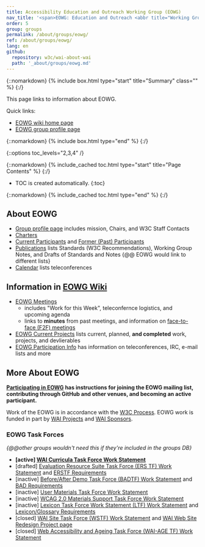```yaml
---
title: Accessibility Education and Outreach Working Group (EOWG)
nav_title: '<span>EOWG: Education and Outreach <abbr title="Working Group">WG</abbr></span>'
order: 5
group: groups
permalink: /about/groups/eowg/
ref: /about/groups/eowg/
lang: en
github:
  repository: w3c/wai-about-wai
  path: '_about/groups/eowg.md'
---
```


{::nomarkdown}
{% include box.html type="start" title="Summary" class="" %}
{:/}

This page links to information about EOWG.

Quick links:
* [EOWG wiki home page](https://www.w3.org/WAI/EO/wiki/Main_Page)
* [EOWG group profile page](https://www.w3.org/groups/wg/eowg)

{::nomarkdown}
{% include box.html type="end" %}
{:/}


{::options toc_levels="2,3,4" /}

{::nomarkdown}
{% include_cached toc.html type="start" title="Page Contents" %}
{:/}

-   TOC is created automatically.
{:toc}

{::nomarkdown}
{% include_cached toc.html type="end" %}
{:/}

## About EOWG
* [Group profile page](https://www.w3.org/groups/wg/eowg) includes mission, Chairs, and W3C Staff Contacts
* [Charters](https://www.w3.org/groups/wg/eowg/charters)
* [Current Participants](https://www.w3.org/groups/wg/eowg/participants) and [Former (Past) Participants](https://www.w3.org/groups/wg/eowg/former-participants)
* [Publications](https://www.w3.org/groups/wg/eowg/publications) lists Standards (W3C Recommendations), Working Group Notes, and Drafts of Standards and Notes {@@ EOWG would link to different lists}
* [Calendar](https://www.w3.org/groups/wg/eowg/calendar) lists teleconferences

## Information in [EOWG Wiki](https://www.w3.org/WAI/EO/wiki/Main_Page)
* [EOWG Meetings](https://www.w3.org/WAI/EO/wiki/EOWG_Meetings)
  * includes "Work for this Week", teleconfernce logistics, and upcoming agenda
  * links to **minutes** from past meetings, and information on [face-to-face (F2F) meetings](https://www.w3.org/WAI/EO/wiki/EOWG_F2F)
* [EOWG Current Projects](https://www.w3.org/WAI/EO/wiki/EOWG_Current_Projects) lists current, planned, **and completed** work, projects, and devlierables
* [EOWG Participation Info](https://www.w3.org/WAI/EO/wiki/EOWG_Participation_Info) has information on teleconferences, IRC, e-mail lists and more

## More About EOWG

**[Participating in EOWG](/WAI/EO/participation) has instructions for joining the EOWG mailing list, contributing through GitHub and other venues, and becoming an active participant.**

Work of the EOWG is in accordance with the [W3C Process](https://www.w3.org/Consortium/Process/). EOWG work is funded in part by [WAI Projects](https://www.w3.org/WAI/about/projects/) and [WAI Sponsors](http://www.w3.org/WAI/Sponsor).

### EOWG Task Forces
_{@@other groups wouldn't need this if they're included in the groups DB}_
-   **\[active\] [WAI Curricula Task Force Work Statement](https://www.w3.org/WAI/EO/wiki/WAI_Curricula/WAI_Curricula_TF)**
-   \[drafted\] [Evaluation Resource Suite Task Force (ERS TF) Work
    Statement](https://www.w3.org/WAI/EO/2005/erstf) and [ERSTF Requirements](https://www.w3.org/WAI/EO/2005/ers-req)
-   \[inactive\] [Before/After Demo Task Force (BADTF) Work
    Statement](http://www.w3.org/WAI/EO/2005/badtf.html) and [BAD
    Requirements](http://www.w3.org/WAI/EO/Drafts/retrofit/requ-basite.html)
-   \[inactive\] [User Materials Task Force Work
    Statement](/WAI/EO/2006/users_tf)
-   \[inactive\] [WCAG 2.0 Materials Support Task Force Work
    Statement](/WAI/EO/2006/wcag2eowg_tf)
-   \[inactive\] [Lexicon Task Force Work Statement (LTF) Work
    Statement](http://www.w3.org/WAI/EO/2004/lexicon) and
    [Lexicon/Glossary Requirements](/WAI/EO/changelogs/cl-lexicon)
-   \[closed\] [WAI Site Task Force (WSTF) Work
    Statement](http://www.w3.org/WAI/EO/2003/wstf) and [WAI Web Site
    Redesign Project page](/WAI/redesign/project.html)
-   \[closed\] [Web Accessibility and Ageing Task Force (WAI-AGE TF)
    Work Statement](http://www.w3.org/WAI/EO/2008/wai-age-tf.html)
